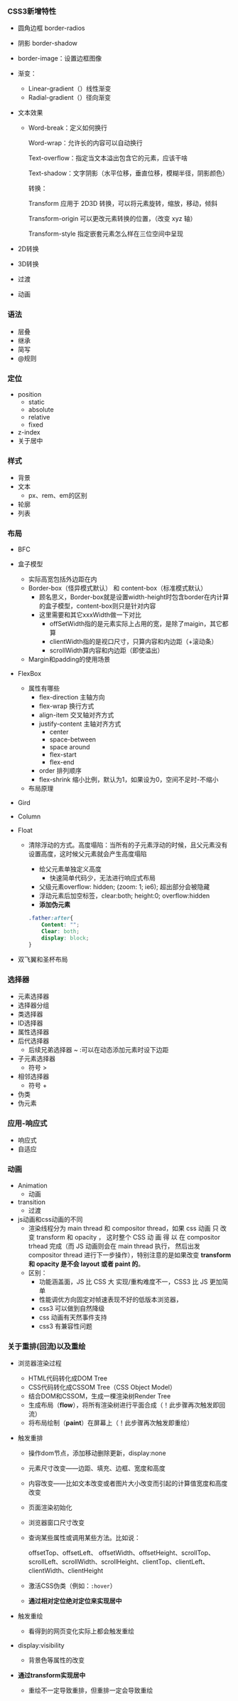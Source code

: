 ### CSS3新增特性

- 圆角边框 border-radios

- 阴影 border-shadow

- border-image：设置边框图像

- 渐变： 

  - Linear-gradient（）线性渐变
  - Radial-gradient（）径向渐变

- 文本效果

  - Word-break：定义如何换行 

    Word-wrap：允许长的内容可以自动换行 

    Text-overflow：指定当文本溢出包含它的元素，应该干啥 

    Text-shadow：文字阴影（水平位移，垂直位移，模糊半径，阴影颜色） 

    转换： 

    Transform 应用于 2D3D 转换，可以将元素旋转，缩放，移动，倾斜 

    Transform-origin 可以更改元素转换的位置，（改变 xyz 轴） 

    Transform-style 指定嵌套元素怎么样在三位空间中呈现

- 2D转换

- 3D转换

- 过渡

- 动画

### 语法

- 层叠
- 继承
- 简写
- @规则

### 定位

- position
  - static
  - absolute
  - relative
  - fixed
- z-index
- 关于居中

### 样式

- 背景
- 文本
  - px、rem、em的区别
- 轮廓
- 列表

### 布局

- BFC

- 盒子模型

  - 实际高宽包括外边距在内
  - Border-box（怪异模式默认） 和 content-box（标准模式默认）
    - 顾名思义，Border-box就是设置width-height时包含border在内计算的盒子模型，content-box则只是针对内容
    - 这里需要和其它xxxWidth做一下对比
      - offSetWidth指的是元素实际上占用的宽，是除了maigin，其它都算
      - clientWidth指的是视口尺寸，只算内容和内边距（+滚动条）
      - scrollWidth算内容和内边距（即使溢出）
  - Margin和padding的使用场景

- FlexBox

  - 属性有哪些
    - flex-direction 主轴方向
    - flex-wrap 换行方式
    - align-item 交叉轴对齐方式
    - justify-content 主轴对齐方式
      - center
      - space-between
      - space around
      - flex-start
      - flex-end
    - order 排列顺序
    - flex-shrink 缩小比例，默认为1，如果设为0，空间不足时-不缩小
  - 布局原理

- Gird

- Column

- Float

  - 清除浮动的方式。高度塌陷：当所有的子元素浮动的时候，且父元素没有设置高度，这时候父元素就会产生高度塌陷

    - 给父元素单独定义高度
      - 快速简单代码少，无法进行响应式布局
    - 父级元素overflow: hidden; (zoom: 1;   ie6); 超出部分会被隐藏
    - 浮动元素后加空标签，clear:both; height:0; overflow:hidden
    - **添加伪元素**

    ```css
    .father:after{ 
        Content: ""; 
        Clear: both; 
        display: block; 
    }
    ```

- 双飞翼和圣杯布局

### 选择器

- 元素选择器
- 选择器分组
- 类选择器
- ID选择器
- 属性选择器
- 后代选择器
  - 后续兄弟选择器 ~     :可以在动态添加元素时设下边距
- 子元素选择器
  - 符号 >
- 相邻选择器
  - 符号 +
- 伪类
- 伪元素

### 应用-响应式

- 响应式
- 自适应

### 动画

- Animation
  - 动画
- transition
  - 过渡
- js动画和css动画的不同
  - 渲染线程分为 main thread 和 compositor thread，如果 css 动画 只 改 变 transform 和 opacity ， 这时整个 CSS 动 画 得 以 在 compositor trhead 完成（而 JS 动画则会在 main thread 执行， 然后出发 compositor thread 进行下一步操作），特别注意的是如果改变 **transform 和 opacity 是不会 layout 或者 paint 的**。 
  - 区别： 
    - 功能涵盖面，JS 比 CSS 大 实现/重构难度不一，CSS3 比 JS 更加简单
    - 性能调优方向固定对帧速表现不好的低版本浏览器，
    - css3 可以做到自然降级
    - css 动画有天然事件支持 
    - css3 有兼容性问题

### 关于重排(回流)以及重绘

- 浏览器渲染过程

  - HTML代码转化成DOM Tree
  - CSS代码转化成CSSOM Tree（CSS Object Model）
  - 结合DOM和CSSOM，生成一棵渲染树Render Tree
  - 生成布局（**flow**），将所有渲染树进行平面合成（！此步骤再次触发即回流）
  - 将布局绘制（**paint**）在屏幕上（！此步骤再次触发即重绘）

- 触发重排

  - 操作dom节点，添加移动删除更新，display:none

  - 元素尺寸改变——边距、填充、边框、宽度和高度

  - 内容改变——比如文本改变或者图片大小改变而引起的计算值宽度和高度改变

  - 页面渲染初始化

  - 浏览器窗口尺寸改变

  - 查询某些属性或调用某些方法。比如说：

    offsetTop、offsetLeft、 offsetWidth、offsetHeight、scrollTop、scrollLeft、scrollWidth、scrollHeight、clientTop、clientLeft、clientWidth、clientHeight

  - 激活CSS伪类（例如：`:hover`）

  - **通过相对定位绝对定位来实现居中**

- 触发重绘

  - 看得到的网页变化实际上都会触发重绘
- display:visibility
  - 背景色等属性的改变
- **通过transform实现居中**
  - 重绘不一定导致重排，但重排一定会导致重绘


​    